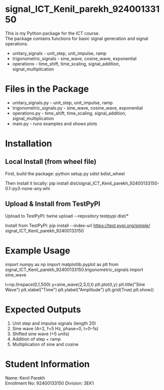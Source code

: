 # signal_ICT_Kenil_parekh_92400133150

This is my Python package for the ICT course.  
The package contains functions for basic signal generation and signal operations.  

- unitary_signals - unit_step, unit_impulse, ramp  
- trigonometric_signals - sine_wave, cosine_wave, exponential  
- operations - time_shift, time_scaling, signal_addition, signal_multiplication  

# Files in the Package
- unitary_signals.py - unit_step, unit_impulse, ramp  
- trigonometric_signals.py - sine_wave, cosine_wave, exponential  
- operations.py - time_shift, time_scaling, signal_addition, signal_multiplication  
- main.py - runs examples and shows plots  

# Installation
## Local Install (from wheel file)
First, build the package:
python setup.py sdist bdist_wheel

Then install it locally:
pip install dist/signal_ICT_Kenil_parekh_92400133150-0.1-py3-none-any.whl

## Upload & Install from TestPyPI
Upload to TestPyPI:
twine upload --repository testpypi dist/*

Install from TestPyPI:
pip install --index-url https://test.pypi.org/simple/ signal_ICT_Kenil_parekh_92400133150

# Example Usage
import numpy as np
import matplotlib.pyplot as plt
from signal_ICT_Kenil_parekh_92400133150.trigonometric_signals import sine_wave

t=np.linspace(0,1,500)
y=sine_wave(2,5,0,t)
plt.plot(t,y)
plt.title("Sine Wave")
plt.xlabel("Time")
plt.ylabel("Amplitude")
plt.grid(True)
plt.show()

# Expected Outputs
1. Unit step and impulse signals (length 20)  
2. Sine wave (A=2, f=5 Hz, phase=0, t=0–1s)  
3. Shifted sine wave (+5 units)  
4. Addition of step + ramp  
5. Multiplication of sine and cosine  

# Student Information
Name: Kenil Parekh  
Enrollment No: 92400133150
Division: 3EK1